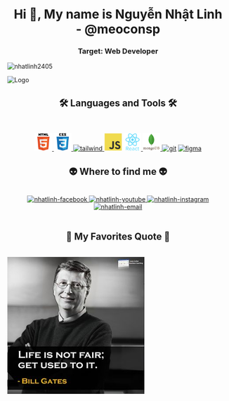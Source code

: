 
<h1 align="center">Hi 👋, My name is Nguyễn Nhật Linh <br/>- @meoconsp</h1>
<h3 align="center">Target: Web Developer</h3>

<p align="left"> <img src="https://komarev.com/ghpvc/?username=nhatlinh2405&label=Profile%20views&color=0e75b6&style=flat" alt="nhatlinh2405" /> </p>

![Logo](https://media.giphy.com/media/u0AyLMwcRl0fXBR7eV/giphy.gif?cid=790b76111eb620db24c003df31f680547e16ba04eb113521&rid=giphy.gif&ct=g)



<h2 align="center">🛠 Languages and Tools 🛠</h2>
<br>
<p  align="center">
 <a href="https://www.w3.org/html/" target="_blank" rel="noreferrer"> <img src="https://raw.githubusercontent.com/devicons/devicon/master/icons/html5/html5-original-wordmark.svg" alt="html5" width="40" height="40"/> </a> 
<a href="https://www.w3schools.com/css/" target="_blank" rel="noreferrer"> <img src="https://raw.githubusercontent.com/devicons/devicon/master/icons/css3/css3-original-wordmark.svg" alt="css3" width="40" height="40"/> </a> 
<a href="https://tailwindcss.com/" target="_blank" rel="noreferrer"> <img src="https://www.vectorlogo.zone/logos/tailwindcss/tailwindcss-icon.svg" alt="tailwind" width="40" height="40"/> </a>
 <a href="https://developer.mozilla.org/en-US/docs/Web/JavaScript" target="_blank" rel="noreferrer"> <img src="https://raw.githubusercontent.com/devicons/devicon/master/icons/javascript/javascript-original.svg" alt="javascript" width="40" height="40"/></a>
 <a href="https://reactjs.org/" target="_blank" rel="noreferrer"> <img src="https://raw.githubusercontent.com/devicons/devicon/master/icons/react/react-original-wordmark.svg" alt="react" width="40" height="40"/> 
 </a> 
 <a href="https://www.mongodb.com/" target="_blank" rel="noreferrer"> <img src="https://raw.githubusercontent.com/devicons/devicon/master/icons/mongodb/mongodb-original-wordmark.svg" alt="mongodb" width="40" height="40"/> </a> 
  <a href="https://git-scm.com/" target="_blank" rel="noreferrer"> <img src="https://www.vectorlogo.zone/logos/git-scm/git-scm-icon.svg" alt="git" width="40" height="40"/></a> 
<a href="https://www.figma.com/" target="_blank" rel="noreferrer"> <img src="https://www.vectorlogo.zone/logos/figma/figma-icon.svg" alt="figma" width="40" height="40"/> </a>
 </p>

<h2 align="center">👽 Where to find me 👽</h2>
<br>
<!-- https://icons8.com -->
<div align="center">
  <a href="https://www.facebook.com/lays.linh.96" target="blank">
    <img src="https://img.icons8.com/bubbles/100/000000/facebook-new.png" alt="nhatlinh-facebook" />
  </a>
  <a href="https://www.youtube.com/channel/UCTLzNTO_crOhiyFZFdhotDA" target="blank">
    <img src="https://img.icons8.com/bubbles/100/000000/youtube-squared.png" alt="nhatlinh-youtube" />
  </a>
  <a href="https://www.instagram.com/l.i.n.h.11/" target="blank">
    <img src="https://img.icons8.com/bubbles/100/000000/instagram.png" alt="nhatlinh-instagram" />
  </a>
  <a href="mailto:nhatlinh240501@gmail.com" target="top">
    <img src="https://img.icons8.com/bubbles/100/000000/apple-mail.png" alt="nhatlinh-email" />
  </a>
</div>

<br>

<h2 align="center">📑 My Favorites Quote 📑</h2>
<br>
<a href="#" target="_blank">
  <img src="images/favoriteQuote.jpg" alt="Nhật Linh" />
</a>
